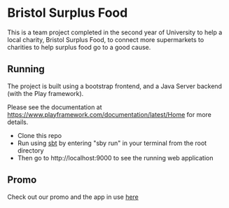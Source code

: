 
# Bristol Surplus Food

This is a team project completed in the second year of University to help a local charity, Bristol Surplus Food, to connect more supermarkets to charities to help surplus food go to a good cause.

## Running

The project is built using a bootstrap frontend, and a Java Server backend (with the Play framework).

Please see the documentation at https://www.playframework.com/documentation/latest/Home for more details.

- Clone this repo
- Run using [sbt](http://www.scala-sbt.org/) by entering "sby run" in your terminal from the root directory
- Then go to http://localhost:9000 to see the running web application

## Promo

Check out our promo and the app in use [here](https://www.youtube.com/watch?v=-lPYpOYFAUQ&t=9s)
